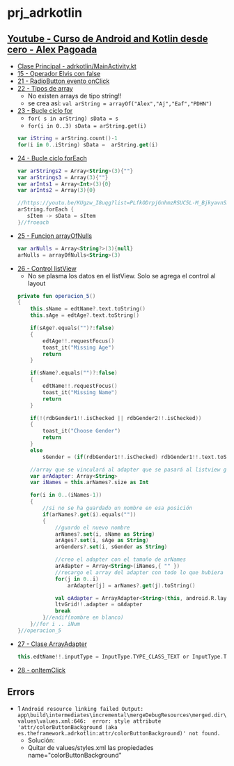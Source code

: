 # prj_adrkotlin

## [Youtube - Curso de Android and Kotlin desde cero - Alex Pagoada](https://www.youtube.com/playlist?list=PLfkODrpjGnhmzRSUC5L-M_BjkyavnSKXS)

- [Clase Principal - adrkotlin/MainActivity.kt](https://github.com/eacevedof/prj_adrkotlin/blob/master/app/src/main/java/es/theframework/adrkotlin/MainActivity.kt)
- [15 - Operador Elvis con false](https://youtu.be/Qaa9F4Uv4E4?list=PLfkODrpjGnhmzRSUC5L-M_BjkyavnSKXS&t=794)
- [21 - RadioButton evento onClick](https://youtu.be/wBPdVE2-aAE?list=PLfkODrpjGnhmzRSUC5L-M_BjkyavnSKXS)
- [22 - Tipos de array](https://www.youtube.com/watch?v=PE22BxijE7M&list=PLfkODrpjGnhmzRSUC5L-M_BjkyavnSKXS&index=22)
    - No existen arrays de tipo string!!
    - se crea así: `val arString = arrayOf("Alex","Aj","Eaf","PDHN")`
- [23 - Bucle ciclo for](https://www.youtube.com/watch?v=I5SBrAXsMxw&index=23&list=PLfkODrpjGnhmzRSUC5L-M_BjkyavnSKXS)
    - `for( s in arString) sData = s`
    - `for(i in 0..3) sData = arString.get(i)`
    ```kotlin
    var iString = arString.count()-1
    for(i in 0..iString) sData =  arString.get(i)
    ```
- [24 - Bucle ciclo forEach](https://www.youtube.com/watch?v=KUgzw_I8uqg&list=PLfkODrpjGnhmzRSUC5L-M_BjkyavnSKXS&index=24)
    ```kotlin
    var arStrings2 = Array<String>(3){""}
    var arStrings3 = Array(3){""}
    var arInts1 = Array<Int>(3){0}
    var arInts2 = Array(3){0}    
  
    //https://youtu.be/KUgzw_I8uqg?list=PLfkODrpjGnhmzRSUC5L-M_BjkyavnSKXS&t=866
    arString.forEach {
       sItem -> sData = sItem
    }//froeach
    ```
 - [25 - Funcion arrayOfNulls](https://youtu.be/XNkohi44ghA?list=PLfkODrpjGnhmzRSUC5L-M_BjkyavnSKXS)
    ```kotlin
    var arNulls = Array<String?>(3){null}
    arNulls = arrayOfNulls<String>(3)
    ```
 - [26 - Control listView](https://www.youtube.com/watch?v=7Hl24amE8lo&list=PLfkODrpjGnhmzRSUC5L-M_BjkyavnSKXS&index=26)
    - No se plasma los datos en el listView. Solo se agrega el control al layout
    ```kotlin
    private fun operacion_5()
    {
        this.sName = edtName?.text.toString()
        this.sAge = edtAge?.text.toString()

        if(sAge?.equals("")?:false)
        {
            edtAge!!.requestFocus()
            toast_it("Missing Age")
            return
        }

        if(sName?.equals("")?:false)
        {
            edtName!!.requestFocus()
            toast_it("Missing Name")
            return
        }

        if(!(rdbGender1!!.isChecked || rdbGender2!!.isChecked))
        {
            toast_it("Choose Gender")
            return
        }
        else
            sGender = (if(rdbGender1!!.isChecked) rdbGender1!!.text.toString() else rdbGender2!!.text.toString())

        //array que se vinculará al adapter que se pasará al listview grid
        var arAdapter: Array<String>
        var iNames = this.arNames?.size as Int

        for(i in 0..(iNames-1))
        {
            //si no se ha guardado un nombre en esa posición
            if(arNames?.get(i).equals(""))
            {
                //guardo el nuevo nombre
                arNames?.set(i, sName as String)
                arAges?.set(i, sAge as String)
                arGenders?.set(i, sGender as String)

                //creo el adapter con el tamaño de arNames
                arAdapter = Array<String>(iNames,{ "" })
                //recargo el array del adapter con todo lo que hubiera en names
                for(j in 0..i)
                    arAdapter[j] = arNames?.get(j).toString()

                val oAdapter = ArrayAdapter<String>(this, android.R.layout.simple_list_item_1, arAdapter)
                ltvGrid!!.adapter = oAdapter
                break
            }//endif(nombre en blanco)
        }//for i .. iNum
    }//operacion_5
    ```
- [27 - Clase ArrayAdapter](https://youtu.be/X96hmJZnTX8?list=PLfkODrpjGnhmzRSUC5L-M_BjkyavnSKXS)
    ```kotlin
    this.edtName!!.inputType = InputType.TYPE_CLASS_TEXT or InputType.TYPE_TEXT_FLAG_CAP_CHARACTERS
    ```
- [28 - onItemClick](https://www.youtube.com/watch?v=DpAhe20WlhI&list=PLfkODrpjGnhmzRSUC5L-M_BjkyavnSKXS&index=28)

    
## Errors
- 1 `Android resource linking failed Output: app\build\intermediates\incremental\mergeDebugResources\merged.dir\values\values.xml:646: 
     error: style attribute 'attr/colorButtonBackground (aka es.theframework.adrkotlin:attr/colorButtonBackground)' not found.`
    - Solución:
    - Quitar de values/styles.xml las propiedades name="colorButtonBackground" 